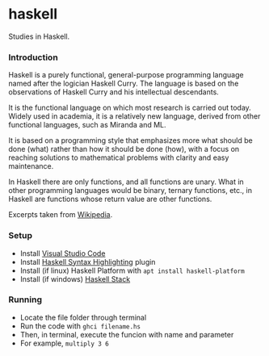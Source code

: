 # haskell
Studies in Haskell.

### Introduction
Haskell is a purely functional, general-purpose programming language named after the logician Haskell Curry. The language is based on the observations of Haskell Curry and his intellectual descendants.

It is the functional language on which most research is carried out today. Widely used in academia, it is a relatively new language, derived from other functional languages, such as Miranda and ML.

It is based on a programming style that emphasizes more what should be done (what) rather than how it should be done (how), with a focus on reaching solutions to mathematical problems with clarity and easy maintenance.

In Haskell there are only functions, and all functions are unary. What in other programming languages ​​would be binary, ternary functions, etc., in Haskell are functions whose return value are other functions.

Excerpts taken from [Wikipedia](https://pt.wikipedia.org/wiki/Haskell_(linguagem_de_programa%C3%A7%C3%A3o)).

### Setup
- Install [Visual Studio Code](https://code.visualstudio.com/Download)
- Install [Haskell Syntax Highlighting](https://marketplace.visualstudio.com/items?itemName=justusadam.language-haskell) plugin
- Install (if linux) Haskell Platform with `apt install haskell-platform`
- Install (if windows) [Haskell Stack](https://docs.haskellstack.org/en/stable/README/)

### Running
- Locate the file folder through terminal
- Run the code with `ghci filename.hs`
- Then, in terminal, execute the funcion with name and parameter
- For example, `multiply 3 6`
